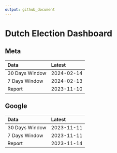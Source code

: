 ```yaml
---
output: github_document
---
```


# Dutch Election Dashboard



## Meta


|Data           |Latest     |
|:--------------|:----------|
|30 Days Window |2024-02-14 |
|7 Days Window  |2024-02-13 |
|Report         |2023-11-10 |

## Google


|Data           |Latest     |
|:--------------|:----------|
|30 Days Window |2023-11-11 |
|7 Days Window  |2023-11-11 |
|Report         |2023-11-14 |

